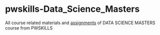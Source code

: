 # pwskills-Data_Science_Masters
All course related materials and [assignments](https://github.com/tejas05in/pwskills-Data_Science_Masters/tree/master/assignments) of DATA SCIENCE MASTERS course from PWSKILLS

